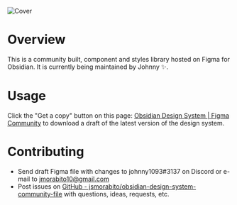 ![Cover](https://user-images.githubusercontent.com/46250921/211121445-d9b73a79-eea1-4ca7-a9b5-6425298881dd.png)


# Overview
This is a community built, component and styles library hosted on Figma for Obsidian. It is currently being maintained by Johnny ✨.

# Usage
Click the "Get a copy" button on this page: [Obsidian Design System | Figma Community](https://www.figma.com/community/file/1172227539881210762) to download a draft of the latest version of the design system.

# Contributing
- Send draft Figma file with changes to johnny1093#3137 on Discord or e-mail to jmorabito10@gmail.com  
- Post issues on [GitHub - jsmorabito/obsidian-design-system-community-file](https://github.com/jsmorabito/obsidian-design-system-community-file) with questions, ideas, requests, etc.